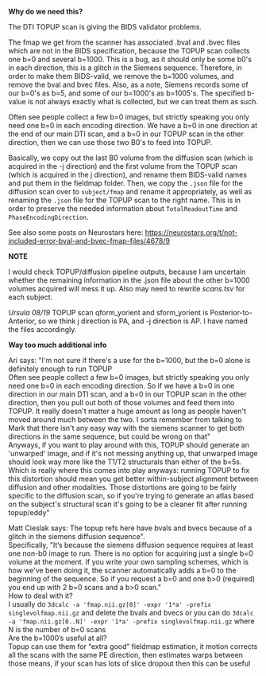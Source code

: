 **Why do we need this?**

The DTI TOPUP scan is giving the BIDS validator problems.

The fmap we get from the scanner has associated .bval and .bvec files which are not in the BIDS specification, because the TOPUP scan collects one b=0 and several b=1000. This is a bug, as it should only be some b0's in each direction, this is a glitch in the Siemens sequence.
Therefore, in order to make them BIDS-valid, we remove the b=1000 volumes, and remove the bval and bvec files.
Also, as a note, Siemens records some of our b=0's as b=5, and some of our b=1000's as b=1005's. The specified b-value is not always exactly what is collected, but we can treat them as such.

Often see people collect a few b=0 images, but strictly speaking you only need one b=0 in each encoding direction.
We have a b=0 in one direction at the end of our main DTI scan, and a b=0 in our TOPUP scan in the other direction, then we can use those two B0's to feed into TOPUP.

Basically, we copy out the last B0 volume from the diffusion scan (which is acquired in the -j direction) and the first volume from the TOPUP scan (which is acquired in the j direction), and rename them BIDS-valid names and put them in the fieldmap folder. Then, we copy the `.json` file for the diffusion scan over to  `subject/fmap` and rename it appropriately, as well as renaming the `.json` file for the TOPUP scan to the right name.  This is in order to preserve the needed information about `TotalReadoutTime` and `PhaseEncodingDirection`.

See also some posts on Neurostars here: https://neurostars.org/t/not-included-error-bval-and-bvec-fmap-files/4678/9

**NOTE**

I would check TOPUP/diffusion pipeline outputs, because I am uncertain whether the remaining information in the .json file about the other b=1000 volumes acquired will mess it up. Also may need to rewrite *scans.tsv* for each subject.

*Ursula 08/19* TOPUP scan qform_yorient and sform_yorient is Posterior-to-Anterior, so we think j direction is PA, and -j direction is AP. I have named the files accordingly.

**Way too much additional info**

Ari says:
"I'm not sure if there's a use for the b=1000, but the b=0 alone is definitely enough to run TOPUP   
Often see people collect a few b=0 images, but strictly speaking you only need one b=0 in each encoding direction. So if we have a b=0 in one direction in our main DTI scan, and a b=0 in our TOPUP scan in the other direction, then you pull out both of those volumes and feed them into TOPUP. It really doesn't matter a huge amount as long as people haven't moved around much between the two. I sorta remember from talking to Mark that there isn't any easy way with the siemens scanner to get both directions in the same sequence, but could be wrong on that"   
Anyways, if you want to play around with this, TOPUP should generate an 'unwarped' image, and if it's not messing anything up, that unwarped image should look way more like the T1/T2 structurals than either of the b=5s. Which is really where this comes into play anyways: running TOPUP to fix this distortion should mean you get better within-subject alignment between diffusion and other modalities. Those distortions are going to be fairly specific to the diffusion scan, so if you're trying to generate an atlas based on the subject's structural scan it's going to be a cleaner fit after running topup/eddy"

Matt Cieslak says:
The topup refs here have bvals and bvecs because of a glitch in the siemens diffusion sequence".   
Specifically, "It’s because the siemens diffusion sequence requires at least one non-b0 image to run. There is no option for acquiring just a single b=0 volume at the moment. If you write your own sampling schemes, which is how we’ve been doing it, the scanner automatically adds a b=0 to the beginning of the sequence. So if you request a b=0 and one b>0 (required) you end up with 2 b=0 scans and a b>0 scan."   
How to deal with it?   
I usually do `3dcalc -a 'fmap.nii.gz[0]' -expr '1*a' -prefix singlevolfmap.nii.gz` and delete the bvals and bvecs
or you can do `3dcalc -a 'fmap.nii.gz[0..N]' -expr '1*a' -prefix singlevolfmap.nii.gz` where N is the number of b=0 scans   
Are the b=1000’s useful at all?   
Topup can use them for “extra good” fieldmap estimation, it motion corrects all the scans with the same PE direction, then estimates warps between those means, if your scan has lots of slice dropout then this can be useful
